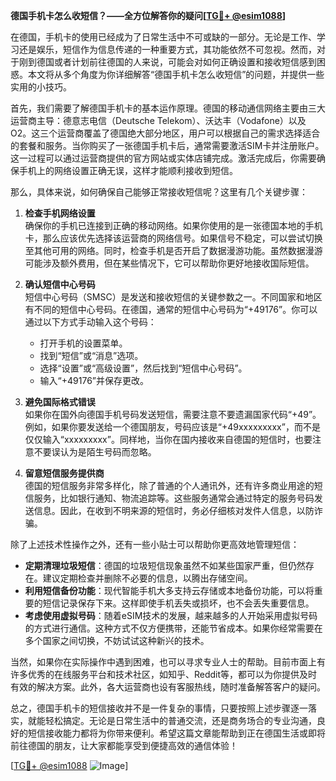 **德国手机卡怎么收短信？——全方位解答你的疑问[[TG💪+ @esim1088](https://t.me/s/esim1088)]**

在德国，手机卡的使用已经成为了日常生活中不可或缺的一部分。无论是工作、学习还是娱乐，短信作为信息传递的一种重要方式，其功能依然不可忽视。然而，对于刚到德国或者计划前往德国的人来说，可能会对如何正确设置和接收短信感到困惑。本文将从多个角度为你详细解答“德国手机卡怎么收短信”的问题，并提供一些实用的小技巧。

首先，我们需要了解德国手机卡的基本运作原理。德国的移动通信网络主要由三大运营商主导：德意志电信（Deutsche Telekom）、沃达丰（Vodafone）以及O2。这三个运营商覆盖了德国绝大部分地区，用户可以根据自己的需求选择适合的套餐和服务。当你购买了一张德国手机卡后，通常需要激活SIM卡并注册账户。这一过程可以通过运营商提供的官方网站或实体店铺完成。激活完成后，你需要确保手机上的网络设置正确无误，这样才能顺利接收到短信。

那么，具体来说，如何确保自己能够正常接收短信呢？这里有几个关键步骤：

1. **检查手机网络设置**  
   确保你的手机已连接到正确的移动网络。如果你使用的是一张德国本地的手机卡，那么应该优先选择该运营商的网络信号。如果信号不稳定，可以尝试切换至其他可用的网络。同时，检查手机是否开启了数据漫游功能。虽然数据漫游可能涉及额外费用，但在某些情况下，它可以帮助你更好地接收国际短信。

2. **确认短信中心号码**  
   短信中心号码（SMSC）是发送和接收短信的关键参数之一。不同国家和地区有不同的短信中心号码。在德国，通常的短信中心号码为“+49176”。你可以通过以下方式手动输入这个号码：
   - 打开手机的设置菜单。
   - 找到“短信”或“消息”选项。
   - 选择“设置”或“高级设置”，然后找到“短信中心号码”。
   - 输入“+49176”并保存更改。

3. **避免国际格式错误**  
   如果你在国外向德国手机号码发送短信，需要注意不要遗漏国家代码“+49”。例如，如果你要发送给一个德国朋友，号码应该是“+49xxxxxxxxx”，而不是仅仅输入“xxxxxxxxx”。同样地，当你在国内接收来自德国的短信时，也要注意不要误认为是陌生号码而忽略。

4. **留意短信服务提供商**  
   德国的短信服务非常多样化，除了普通的个人通讯外，还有许多商业用途的短信服务，比如银行通知、物流追踪等。这些服务通常会通过特定的服务号码发送信息。因此，在收到不明来源的短信时，务必仔细核对发件人信息，以防诈骗。

除了上述技术性操作之外，还有一些小贴士可以帮助你更高效地管理短信：

- **定期清理垃圾短信**：德国的垃圾短信现象虽然不如某些国家严重，但仍然存在。建议定期检查并删除不必要的信息，以腾出存储空间。
- **利用短信备份功能**：现代智能手机大多支持云存储或本地备份功能，可以将重要的短信记录保存下来。这样即使手机丢失或损坏，也不会丢失重要信息。
- **考虑使用虚拟号码**：随着eSIM技术的发展，越来越多的人开始采用虚拟号码的方式进行通信。这种方式不仅方便携带，还能节省成本。如果你经常需要在多个国家之间切换，不妨试试这种新兴的技术。

当然，如果你在实际操作中遇到困难，也可以寻求专业人士的帮助。目前市面上有许多优秀的在线服务平台和技术社区，如知乎、Reddit等，都可以为你提供及时有效的解决方案。此外，各大运营商也设有客服热线，随时准备解答客户的疑问。

总之，德国手机卡的短信接收并不是一件复杂的事情，只要按照上述步骤逐一落实，就能轻松搞定。无论是日常生活中的普通交流，还是商务场合的专业沟通，良好的短信接收能力都将为你带来便利。希望这篇文章能帮助到正在德国生活或即将前往德国的朋友，让大家都能享受到便捷高效的通信体验！

[[TG💪+ @esim1088](https://t.me/s/esim1088) ![Image](https://i.postimg.cc/4NQfJmqS/Snipaste-2025-05-13-00-14-12.png)]